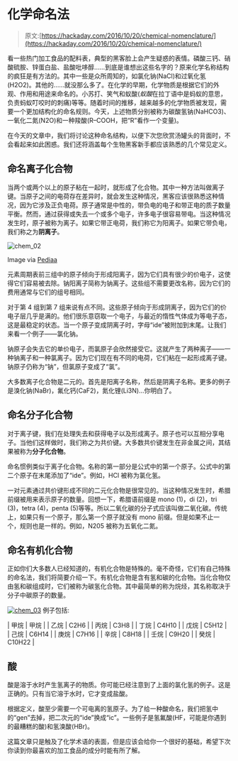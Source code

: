 # 化学命名法

> 原文:[https://hackaday.com/2016/10/20/chemical-nomenclature/](https://hackaday.com/2016/10/20/chemical-nomenclature/)

看一些热门加工食品的配料表，典型的黑客脸上会产生疑惑的表情。磷酸三钙、硝酸硫胺、锌蛋白盐、盐酸吡哆醇……到底是谁想出这些名字的？原来化学名称结构的疯狂是有方法的。其中一些是众所周知的，如氯化钠(NaCl)和过氧化氢(H2O2)。其他的……就没那么多了。在化学的早期，化学物质是根据它们的外观、作用和用途来命名的。小苏打、笑气和蚁酸(*蚁酸*在拉丁语中是蚂蚁的意思，负责蚂蚁叮咬时的刺痛)等等。随着时间的推移，越来越多的化学物质被发现，需要一个更加结构化的命名规则。今天，上述物质分别被称为碳酸氢钠(NaHCO3)、一氧化二氮(N2O)和一种羧酸(R–COOH，把“R”看作一个变量)。

在今天的文章中，我们将讨论这种命名结构，以便下次您欣赏汤罐头的背面时，不会看起来如此困惑。我们还将涵盖每个生物黑客新手都应该熟悉的几个常见定义。

## 命名离子化合物

当两个或两个以上的原子粘在一起时，就形成了化合物。其中一种方法叫做离子键。当原子之间的电荷存在差异时，就会发生这种情况，黑客应该很熟悉这种情况，因为它涉及正负电荷。原子通常是中性的，带负电的电子和带正电的质子数量平衡。然而，通过获得或失去一个或多个电子，许多电子很容易带电。当这种情况发生时，原子被称为离子。如果它带正电荷，我们称它为阳离子。如果它带负电，我们称之为**阴离子**。

![chem_02](../Images/39d5ed9c98d2819c041b004ddb0c3eaf.png)

Image via [Pediaa](http://pediaa.com/difference-between-cation-and-anion/)

元素周期表前三组中的原子倾向于形成阳离子，因为它们具有很少的价电子，这使得它们容易被去除。钠阳离子简称为钠离子。这些组不需要更改名称，因为它们的费用通常与它们的组号相同。

对于第 4 组到第 7 组来说有点不同。这些原子倾向于形成阴离子，因为它们的价电子层几乎是满的。他们很乐意窃取一个电子，与最近的惰性气体成为等电子态，这是最稳定的状态。当一个原子变成阴离子时，字母“ide”被附加到末尾。让我们来看一个例子——氯化钠。

钠原子会失去它的单价电子，而氯原子会欣然接受它。这就产生了两种离子——一种钠离子和一种氯离子。因为它们现在有不同的电荷，它们粘在一起形成离子键。钠原子仍称为“钠”，但氯原子变成了“氯”。

大多数离子化合物是二元的。首先是阳离子名称，然后是阴离子名称。更多的例子是溴化钠(NaBr)，氟化钙(CaF2)，氮化锂(Li3N)…你明白了。

## 命名分子化合物

对于离子键，我们在处理失去和获得电子以及形成离子。原子也可以互相分享电子。当他们这样做时，我们称之为共价键。大多数共价键发生在非金属之间，其结果被称为**分子化合物**。

命名惯例类似于离子化合物。名称的第一部分是公式中的第一个原子。公式中的第二个原子在末尾添加了“ide”。例如，HCl 被称为氯化氢。

一对元素通过共价键形成不同的二元化合物是很常见的。当这种情况发生时，希腊前缀被用来表示原子的数量。回想一下，希腊语前缀是 mono (1)，di (2)，tri (3)，tetra (4)，penta (5)等等。所以二氧化碳的分子式应该叫做二氧化碳。传统上，如果只有一个原子，那么第一个原子就没有 mono 前缀。但是如果不止一个，规则也是一样的。例如，N205 被称为五氧化二氮。

## 命名有机化合物

正如你们大多数人已经知道的，有机化合物是特殊的。毫不奇怪，它们有自己特殊的命名法，我们将简要介绍一下。有机化合物是含有氢和碳的化合物。当化合物仅由氢和碳组成时，它们被称为碳氢化合物。其中最简单的称为烷烃，其名称取决于分子中碳原子的数量。

[![chem_03](../Images/496d1463755d535159085f0c34a46d32.png)](http://www.car-emissions-explained.co.uk/2011/01/hydrocarbons.html) 例子包括:

| 甲烷 | 甲烷 |
| 乙烷 | C2H6 |
| 丙烷 | C3H8 |
| 丁烷 | C4H10 |
| 戊烷 | C5H12 |
| 己烷 | C6H14 |
| 庚烷 | C7H16 |
| 辛烷 | C8H18 |
| 壬烷 | C9H20 |
| 癸烷 | C10H22 |

## 酸

酸是溶于水时产生氢离子的物质。你可能已经注意到了上面的氯化氢的例子。这是正确的。只有当它溶于水时，它才变成盐酸。

根据定义，酸至少需要一个可电离的氢原子。为了给一种酸命名，我们把氢中的“gen”去掉，把二次元的“ide”换成“ic”。一些例子是氢氟酸(HF，可能是你遇到的最糟糕的酸)和氢溴酸(HBr)。

这篇文章只是触及了化学术语的表面，但是应该会给你一个很好的基础，希望下次你读到你最喜欢的加工食品的成分时能有所了解。